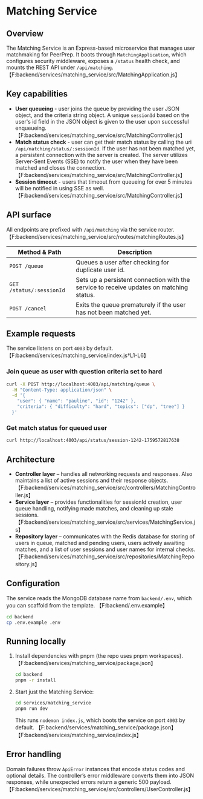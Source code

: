 # Matching Service

## Overview
The Matching Service is an Express-based microservice that manages user matchmaking for PeerPrep. It boots through `MatchingApplication`, which configures security middleware, exposes a `/status` health check, and mounts the REST API under `/api/matching`. 【F:backend/services/matching_service/src/MatchingApplication.js】

## Key capabilities
- **User queueing** - user joins the queue by providing the user JSON object, and the criteria string object. A unique `sessionId` based on the user's id field in the JSON object is given to the user upon successful enqueueing. 【F:backend/services/matching_service/src/MatchingController.js】
- **Match status check** - user can get their match status by calling the uri `/api/matching/status/:sessionId`. If the user has not been matched yet, a persistent connection with the server is created. The server utilizes Server-Sent Events (SSE) to notify the user when they have been matched and closes the connection.【F:backend/services/matching_service/src/MatchingController.js】
- **Session timeout** - users that timeout from queueing for over 5 minutes will be notified in using SSE as well.【F:backend/services/matching_service/src/MatchingController.js】

## API surface
All endpoints are prefixed with `/api/matching` via the service router. 【F:backend/services/matching_service/src/routes/matchingRoutes.js】

| Method & Path | Description |
| --- | --- |
| `POST /queue` | Queues a user after checking for duplicate user id. |
| `GET /status/:sessionId` | Sets up a persistent connection with the service to receive updates on matching status. |
| `POST /cancel` | Exits the queue prematurely if the user has not been matched yet. |

## Example requests
The service listens on port `4003` by default. 【F:backend/services/matching_service/index.js†L1-L6】

### Join queue as user with question criteria set to hard
```bash
curl -X POST http://localhost:4003/api/matching/queue \
  -H "Content-Type: application/json" \
  -d '{
    "user": { "name": "pauline", "id": "1242" },
    "criteria": { "difficulty": "hard", "topics": ["dp", "tree"] }
  }'
```

### Get match status for queued user
```bash
curl http://localhost:4003/api/status/session-1242-1759572817638
```

## Architecture
- **Controller layer** – handles all networking requests and responses. Also maintains a list of active sessions and their response objects.【F:backend/services/matching_service/src/controllers/MatchingController.js】
- **Service layer** – provides functionalities for sessionId creation, user queue handling, notifying made matches, and cleaning up stale sessions.【F:backend/services/matching_service/src/services/MatchingService.js】
- **Repository layer** – communicates with the Redis database for storing of users in queue, matched and pending users, users actively awaiting matches, and a list of user sessions and user names for internal checks.【F:backend/services/matching_service/src/repositories/MatchingRepository.js】

## Configuration
The service reads the MongoDB database name from `backend/.env`, which you can scaffold from the template. 【F:backend/.env.example】

```bash
cd backend
cp .env.example .env
```

## Running locally
1. Install dependencies with pnpm (the repo uses pnpm workspaces). 【F:backend/services/matching_service/package.json】
   ```bash
   cd backend
   pnpm -r install
   ```
2. Start just the Matching Service:
   ```bash
   cd services/matching_service
   pnpm run dev
   ```
   This runs `nodemon index.js`, which boots the service on port `4003` by default. 【F:backend/services/matching_service/package.json】【F:backend/services/matching_service/index.js】

## Error handling
Domain failures throw `ApiError` instances that encode status codes and optional details. The controller’s error middleware converts them into JSON responses, while unexpected errors return a generic 500 payload. 【F:backend/services/matching_service/src/controllers/UserController.js】